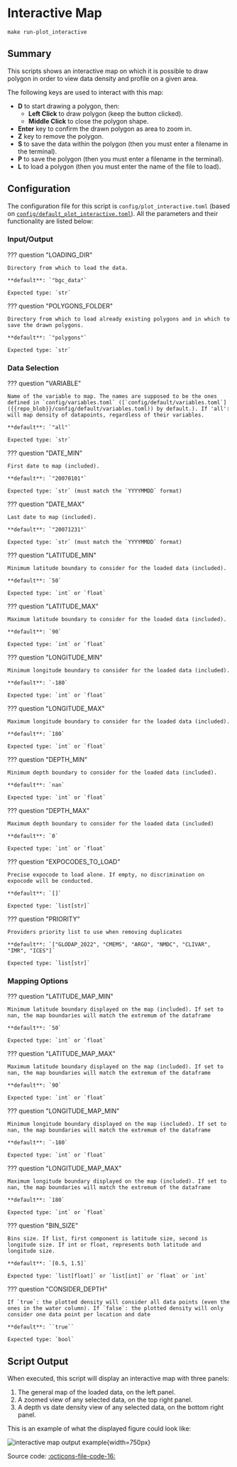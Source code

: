 # Interactive Map

`make run-plot_interactive`
## Summary

This scripts shows an interactive map on which it is possible to draw polygon in order to view data density and profile on a given area.

The following keys are used to interact with this map:

- **D** to start drawing a polygon, then:
    - **Left Click** to draw polygon (keep the button clicked).
    - **Middle Click** to close the polygon shape.
- **Enter** key to confirm the drawn polygon as area to zoom in.
- **Z** key to remove the polygon.
- **S** to save the data within the polygon (then you must enter a filename in the terminal).
- **P** to save the polygon (then you must enter a filename in the terminal).
- **L** to load a polygon (then you must enter the name of the file to load).
## Configuration

The configuration file for this script is `config/plot_interactive.toml` (based on [`config/default_plot_interactive.toml`]({{repo_blob}}/config/default/plot_interactive.toml)). All the parameters and their functionality are listed below:
### **Input/Output**
??? question "LOADING_DIR"

    Directory from which to load the data.

    **default**: `"bgc_data"`

    Expected type: `str`

??? question "POLYGONS_FOLDER"

    Directory from which to load already existing polygons and in which to save the drawn polygons.

    **default**: `"polygons"`

    Expected type: `str`
### **Data Selection**

??? question "VARIABLE"

    Name of the variable to map. The names are supposed to be the ones defined in `config/variables.toml` ([`config/default/variables.toml`]({{repo_blob}}/config/default/variables.toml)) by default.). If 'all': will map density of datapoints, regardless of their variables.

    **default**: `"all"`

    Expected type: `str`

??? question "DATE_MIN"

    First date to map (included).

    **default**: `"20070101"`

    Expected type: `str` (must match the `YYYYMMDD` format)

??? question "DATE_MAX"

    Last date to map (included).

    **default**: `"20071231"`

    Expected type: `str` (must match the `YYYYMMDD` format)

??? question "LATITUDE_MIN"

    Minimum latitude boundary to consider for the loaded data (included).

    **default**: `50`

    Expected type: `int` or `float`

??? question "LATITUDE_MAX"

    Maximum latitude boundary to consider for the loaded data (included).

    **default**: `90`

    Expected type: `int` or `float`

??? question "LONGITUDE_MIN"

    Minimum longitude boundary to consider for the loaded data (included).

    **default**: `-180`

    Expected type: `int` or `float`

??? question "LONGITUDE_MAX"

    Maximum longitude boundary to consider for the loaded data (included).

    **default**: `180`

    Expected type: `int` or `float`

??? question "DEPTH_MIN"

    Minimum depth boundary to consider for the loaded data (included).

    **default**: `nan`

    Expected type: `int` or `float`

??? question "DEPTH_MAX"

    Maximum depth boundary to consider for the loaded data (included)

    **default**: `0`

    Expected type: `int` or `float`

??? question "EXPOCODES_TO_LOAD"

    Precise expocode to load alone. If empty, no discrimination on expocode will be conducted.

    **default**: `[]`

    Expected type: `list[str]`

??? question "PRIORITY"

    Providers priority list to use when removing duplicates

    **default**: `["GLODAP_2022", "CMEMS", "ARGO", "NMDC", "CLIVAR", "IMR", "ICES"]`

    Expected type: `list[str]`
### **Mapping Options**
??? question "LATITUDE_MAP_MIN"

    Minimum latitude boundary displayed on the map (included). If set to nan, the map boundaries will match the extremum of the dataframe

    **default**: `50`

    Expected type: `int` or `float`

??? question "LATITUDE_MAP_MAX"

    Maximum latitude boundary displayed on the map (included). If set to nan, the map boundaries will match the extremum of the dataframe

    **default**: `90`

    Expected type: `int` or `float`

??? question "LONGITUDE_MAP_MIN"

    Minimum longitude boundary displayed on the map (included). If set to nan, the map boundaries will match the extremum of the dataframe

    **default**: `-180`

    Expected type: `int` or `float`

??? question "LONGITUDE_MAP_MAX"

    Maximum longitude boundary displayed on the map (included). If set to nan, the map boundaries will match the extremum of the dataframe

    **default**: `180`

    Expected type: `int` or `float`

??? question "BIN_SIZE"

    Bins size. If list, first component is latitude size, second is longitude size. If int or float, represents both latitude and longitude size.

    **default**: `[0.5, 1.5]`

    Expected type: `list[float]` or `list[int]` or `float` or `int`

??? question "CONSIDER_DEPTH"

    If `true`: the plotted density will consider all data points (even the ones in the water column). If `false`: the plotted density will only consider one data point per location and date

    **default**: ``true``

    Expected type: `bool`
## Script Output
When executed, this script will display an interactive map with three panels:

1. The general map of the loaded data, on the left panel.
2. A zoomed view of any selected data, on the top right panel.
3. A depth vs date density view of any selected data, on the bottom right panel.

This is an example of what the displayed figure could look like:

![interactive map output example]({{fix_url("assets/plots/interactive_map.png")}}){width=750px}

Source code: [:octicons-file-code-16:]({{repo_blob}}/scripts/plot_interactive.py)
